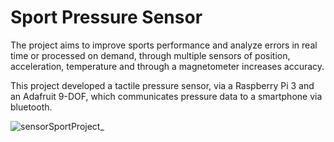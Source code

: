 # Sport Pressure Sensor

The project aims to improve sports performance and analyze errors in real time or processed on demand, through multiple sensors of position, acceleration, temperature and through a magnetometer increases accuracy.

This project developed a tactile pressure sensor, via a Raspberry Pi 3 and an Adafruit 9-DOF, which communicates pressure data to a smartphone via bluetooth.

![sensorSportProject_](https://github.com/santiagom91/SportPressureSensor/assets/37003998/2661b32b-94e9-4597-b664-e00a035f42dc)

